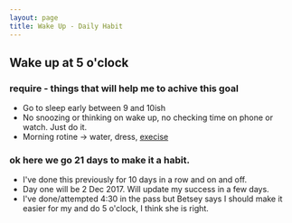 ```yaml
---
layout: page
title: Wake Up - Daily Habit
---
```


## Wake up at 5 o'clock

### require - things that will help me to achive this goal

* Go to sleep early between 9 and 10ish
* No snoozing or thinking on wake up, no checking time on phone or watch. Just do it.
* Morning rotine -> water, dress, [execise](../simple-and-sinister/)

### ok here we go 21 days to make it a habit.

* I've done this previously for 10 days in a row and on and off.
* Day one will be 2 Dec 2017. Will update my success in a few days.
* I've done/attempted 4:30 in the pass but Betsey says I should make it easier for my and do 5 o'clock, I think she is right.

